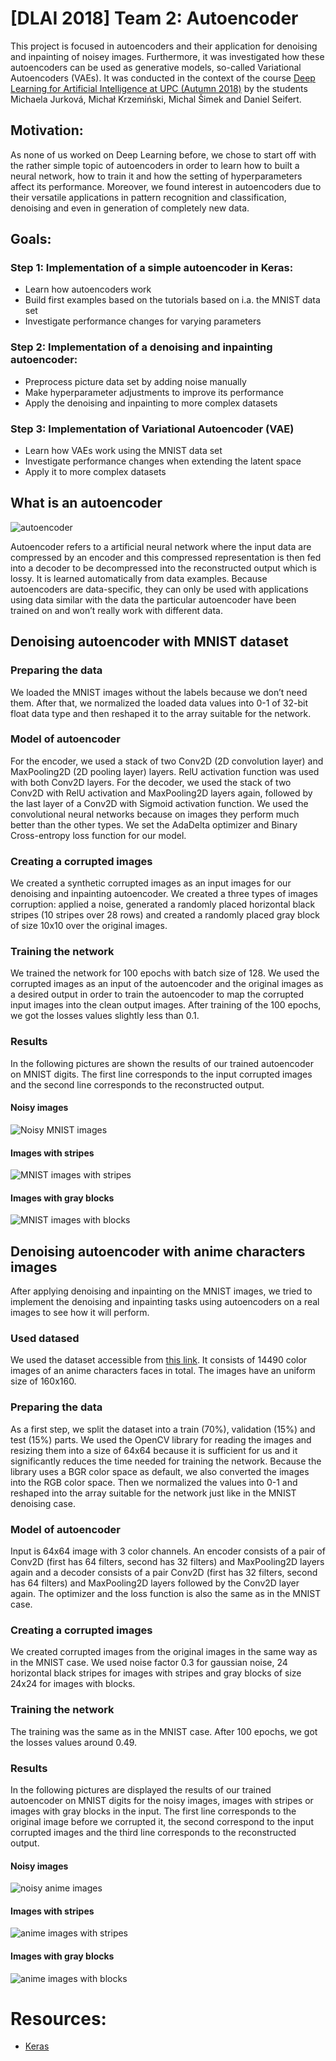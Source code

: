 # \[DLAI 2018\] Team 2: Autoencoder

This project is focused in autoencoders and their application for denoising and inpainting of noisey images. Furthermore, it was investigated how these autoencoders can be used as generative models, so-called Variational Autoencoders (VAEs).
It was conducted in the context of the course [Deep Learning for Artificial Intelligence at UPC (Autumn 2018)](https://telecombcn-dl.github.io/2018-dlai/) by the students Michaela Jurková, Michał Krzemiński, Michal Šimek and Daniel Seifert.

## Motivation:

As none of us worked on Deep Learning before, we chose to start off with the rather simple topic of autoencoders in order to learn how to built a neural network, how to train it and how the setting of hyperparameters affect its performance. Moreover, we found interest in autoencoders due to their versatile applications in pattern recognition and classification, denoising and even in generation of completely new data.

## Goals:

### Step 1: Implementation of a simple autoencoder in Keras:
- Learn how autoencoders work
- Build first examples based on the tutorials based on i.a. the MNIST data set
- Investigate performance changes for varying parameters

### Step 2: Implementation of a denoising and inpainting autoencoder:
- Preprocess picture data set by adding noise manually
- Make hyperparameter adjustments to improve its performance
- Apply the denoising and inpainting to more complex datasets

### Step 3: Implementation of Variational Autoencoder (VAE)
- Learn how VAEs work using the MNIST data set
- Investigate performance changes when extending the latent space
- Apply it to more complex datasets 

## What is an autoencoder

![autoencoder](https://blog.keras.io/img/ae/autoencoder_schema.jpg)

Autoencoder refers to a artificial neural network where the input data are compressed by an encoder and this compressed representation is then fed into a decoder to be decompressed into the reconstructed output which is lossy. It is learned automatically from data examples.
Because autoencoders are data-specific, they can only be used with applications using data similar with the data the particular autoencoder have been trained on and won’t really work with different data. 

## Denoising autoencoder with MNIST dataset

### Preparing the data

We loaded the MNIST images without the labels because we don’t need them. After that, we normalized the loaded data values into 0-1 of 32-bit float data type and then reshaped it to the array suitable for the network.

### Model of autoencoder

For the encoder, we used a stack of two Conv2D (2D convolution layer) and MaxPooling2D (2D pooling layer) layers. RelU activation function was used with both Conv2D layers.
For the decoder, we used the stack of two Conv2D with RelU activation and MaxPooling2D layers again, followed by the last layer of a Conv2D with Sigmoid activation function.
We used the convolutional neural networks because on images they perform much better than the other types.
We set the AdaDelta optimizer and Binary Cross-entropy loss function for our model.

### Creating a corrupted images 

We created a synthetic corrupted images as an input images for our denoising and inpainting autoencoder. We created a three types of images corruption: applied a noise, generated a randomly placed horizontal black stripes (10 stripes over 28 rows) and created a randomly placed gray block of size 10x10 over the original images.

### Training the network

We trained the network for 100 epochs with batch size of 128. We used the corrupted images as an input of the autoencoder and the original images as a desired output in order to train the autoencoder to map the corrupted input images into the clean output images. After training of the 100 epochs, we got the losses values slightly less than 0.1.

### Results

In the following pictures are shown the results of our trained autoencoder on MNIST digits. The first line corresponds to the input corrupted images and the second line corresponds to the reconstructed output. 

#### Noisy images
![Noisy MNIST images](https://github.com/telecombcn-dl/2018-dlai-team2/blob/master/Results/mnist_noisy.png?raw=true)

#### Images with stripes
![MNIST images with stripes](https://github.com/telecombcn-dl/2018-dlai-team2/blob/master/Results/mnist_strips.png?raw=true)

#### Images with gray blocks
![MNIST images with blocks](https://github.com/telecombcn-dl/2018-dlai-team2/blob/master/Results/mnist_blocks.png?raw=true)


## Denoising autoencoder with anime characters images

After applying denoising and inpainting on the MNIST images, we tried to implement the denoising and inpainting tasks using autoencoders on a real images to see how it will perform.

### Used datased

We used the dataset accessible from [this link](http://www.nurs.or.jp/~nagadomi/animeface-character-dataset/). It consists of 14490 color images of an anime characters faces in total. The images have an uniform size of 160x160.

### Preparing the data

As a first step, we split the dataset into a train (70%), validation (15%) and test (15%) parts. We used the OpenCV library for reading the images and resizing them into a size of 64x64 because it is sufficient for us and it significantly reduces the time needed for training the network. Because the library uses a BGR color space as default, we also converted the images into the RGB color space.
Then we normalized the values into 0-1 and reshaped into the array suitable for the network just like in the MNIST denoising case.

### Model of autoencoder

Input is 64x64 image with 3 color channels. An encoder consists of a pair of Conv2D  (first has 64 filters, second has 32 filters) and MaxPooling2D layers again and a decoder consists of a pair Conv2D (first has 32 filters, second has 64 filters) and MaxPooling2D layers followed by the Conv2D layer again. The optimizer and the loss function is also the same as in the MNIST case.

### Creating a corrupted images

We created corrupted images from the original images in the same way as in the MNIST case. We used noise factor 0.3 for gaussian noise, 24 horizontal black stripes for images with stripes and gray blocks of size 24x24 for images with blocks.

### Training the network

The training was the same as in the MNIST case. After 100 epochs, we got the losses values around 0.49.

### Results

In the following pictures are displayed the results of our trained autoencoder on MNIST digits for the noisy images, images with stripes or images with gray blocks in the input. The first line corresponds to the original image before we corrupted it, the second correspond to the input corrupted images and the third line corresponds to the reconstructed output.

#### Noisy images
![noisy anime images](https://github.com/telecombcn-dl/2018-dlai-team2/blob/master/Results/anime_noisy.png?raw=true)

#### Images with stripes
![anime images with stripes](https://github.com/telecombcn-dl/2018-dlai-team2/blob/master/Results/anime_strips.png?raw=true)

#### Images with gray blocks
![anime images with blocks](https://github.com/telecombcn-dl/2018-dlai-team2/blob/master/Results/anime_blocks.png?raw=true)




# Resources:
- [Keras](https://blog.keras.io/building-autoencoders-in-keras.html)
